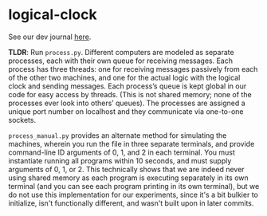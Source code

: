 # logical-clock

See our dev journal [here](https://docs.google.com/document/d/1EttB9NQpdAs-8JYJrimdUx13MBAETeq7eEAiZ5RocEs/edit?usp=sharing).

**TLDR**: Run `process.py`. Different computers are modeled as separate processes, each with their own queue for receiving messages. Each process has three threads: one for receiving messages passively from each of the other two machines, and one for the actual logic with the logical clock and sending messages. Each process’s queue is kept global in our code for easy access by threads. (This is not shared memory; none of the processes ever look into others’ queues). The processes are assigned a unique port number on localhost and they communicate via one-to-one sockets.

`process_manual.py` provides an alternate method for simulating the machines, wherein you run the file in three separate terminals, and provide command-line ID arguments of 0, 1, and 2 in each terminal. You must instantiate running all programs within 10 seconds, and must supply arguments of 0, 1, or 2. This technically shows that we are indeed never using shared memory as each program is executing separately in its own terminal (and you can see each program printing in its own terminal), but we do not use this implementation for our experiments, since it's a bit bulkier to initialize, isn't functionally different, and wasn't built upon in later commits.